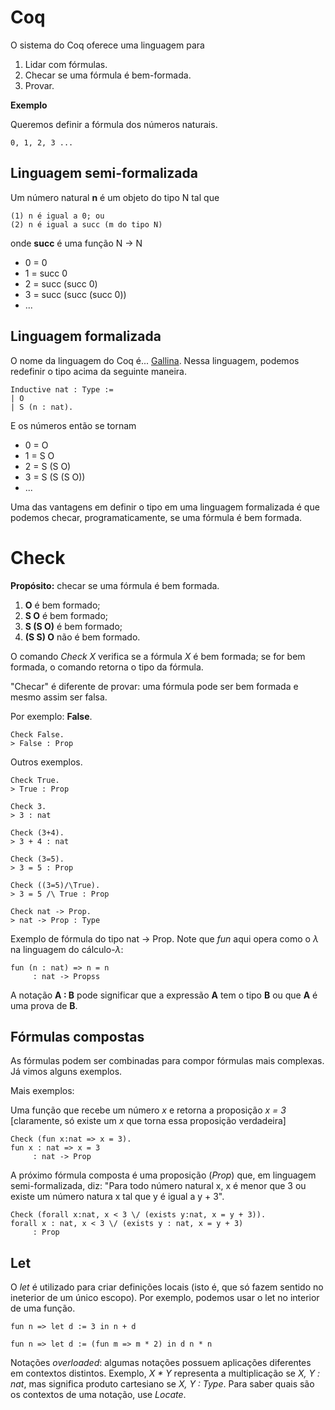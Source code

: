 # Coq

O sistema do Coq oferece uma linguagem para

1) Lidar com fórmulas.
2) Checar se uma fórmula é bem-formada.
3) Provar.

**Exemplo**

Queremos definir a fórmula dos números naturais.

```
0, 1, 2, 3 ...
```

## Linguagem semi-formalizada

Um número natural **n** é um objeto do tipo N tal que


```
(1) n é igual a 0; ou
(2) n é igual a succ (m do tipo N)
```
onde **succ** é uma função N $\rightarrow$ N

+ 0 = 0
+ 1 = succ 0
+ 2 = succ (succ 0)
+ 3 = succ (succ (succ 0))
+ ...

## Linguagem formalizada

O nome da linguagem do Coq é... [Gallina](https://coq.github.io/doc/v8.9/refman/language/gallina-specification-language.html). Nessa linguagem, podemos redefinir o tipo acima da seguinte maneira.

```coq
Inductive nat : Type :=
| O
| S (n : nat).
```

E os números então se tornam

+ 0 = O
+ 1 = S O
+ 2 = S (S O)
+ 3 = S (S (S O))
+ ...

Uma das vantagens em definir o tipo em uma linguagem formalizada é que podemos checar, programaticamente, se uma fórmula é bem formada.

# Check

**Propósito:** checar se uma fórmula é bem formada.

1. **O** é bem formado;
2. **S O** é bem formado;
3. **S (S O)** é bem formado;
4. **(S S) O** não é bem formado.

O comando *Check X* verifica se a fórmula *X* é bem formada; se for bem formada, o comando retorna o tipo da fórmula.

"Checar" é diferente de provar: uma fórmula pode ser bem formada e mesmo assim ser falsa.

Por exemplo: **False**.

```coq
Check False.
> False : Prop
```

Outros exemplos.

```coq
Check True.
> True : Prop
```

```coq
Check 3.
> 3 : nat
```

```coq
Check (3+4).
> 3 + 4 : nat
```

```coq
Check (3=5).
> 3 = 5 : Prop
```

```coq
Check ((3=5)/\True).
> 3 = 5 /\ True : Prop
```

```coq
Check nat -> Prop.
> nat -> Prop : Type
```

Exemplo de fórmula do tipo nat $\rightarrow$ Prop. Note que *fun* aqui opera como o $\lambda$ na linguagem do cálculo-$\lambda$:

```coq
fun (n : nat) => n = n
     : nat -> Propss
```

A notação **A : B** pode significar que a expressão **A** tem o tipo **B** ou que **A** é uma prova de **B**.

## Fórmulas compostas

As fórmulas podem ser combinadas para compor fórmulas mais complexas. Já vimos alguns exemplos.

Mais exemplos:

Uma função que recebe um número *x* e retorna a proposição *x = 3* [claramente, só existe um *x* que torna essa proposição verdadeira]

```coq
Check (fun x:nat => x = 3).
fun x : nat => x = 3
     : nat -> Prop
```

A próximo fórmula composta é uma proposição (*Prop*) que, em linguagem semi-formalizada, diz: "Para todo número natural x, x é menor que 3 ou existe um número natura x tal que y é igual a y + 3".

```coq
Check (forall x:nat, x < 3 \/ (exists y:nat, x = y + 3)).
forall x : nat, x < 3 \/ (exists y : nat, x = y + 3)
     : Prop
```

## Let

O *let* é utilizado para criar definições locais (isto é, que só fazem sentido no ineterior de um único escopo). Por exemplo, podemos usar o let no interior de uma função.

```coq
fun n => let d := 3 in n + d
```

```coq
fun n => let d := (fun m => m * 2) in d n * n
```

Notações *overloaded*: algumas notações possuem aplicações diferentes em contextos distintos. Exemplo, *X * Y* representa a multiplicação se *X, Y : nat*, mas significa produto cartesiano se *X, Y : Type*. Para saber quais são os contextos de uma notação, use *Locate*.

     